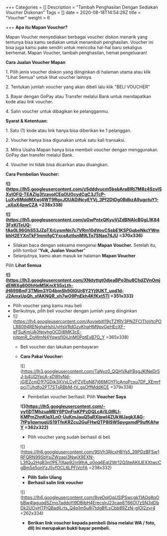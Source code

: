 +++
Categories = []
Description = "Tambah Penghasilan Dengan Sediakan Voucher Diskonan"
Tags = []
date = 2020-08-18T14:54:28Z
title = "Voucher"
weight = 6

+++
**Apa itu Mapan Voucher?**

Mapan Voucher menyediakan berbagai voucher diskon menarik yang tentunya bisa kamu sediakan untuk menambah penghasilan. Voucher ini bisa juga kamu pake sendiri untuk mencoba hal-hal baru sekaligus berhemat. Mapan Voucher, tambah penghasilan, hemat pengeluaran!

**Cara Jualan Voucher Mapan**

1\. Pilih jenis voucher diskon yang diinginkan di halaman utama atau klik "Lihat Semua" untuk lihat voucher lainnya.

2\. Tentukan jumlah voucher yang akan dibeli lalu klik "BELI VOUCHER"

3\. Bayar dengan GoPay atau Transfer melalui Bank untuk mendapatkan kode atau link voucher.

4\. Salin voucher untuk dibagikan ke pelangganmu.

**Syarat & Ketentuan:**

1\. Satu (1) kode atau link hanya bisa diberikan ke 1 pelanggan.

2\. Voucher hanya bisa digunakan untuk satu kali transaksi.

3\. Mitra Usaha Mapan hanya bisa membeli voucher dengan menggunakan GoPay dan transfer melalui Bank.

4\. Voucher ini tidak bisa dicairkan atau diuangkan.

**Cara Pembelian Voucher:**

**![](https://lh5.googleusercontent.com/zSdddvucm5bsbAra8lRj7M8z4SzvlSXyIOFQ-TEAZIg3fzavoICEqOUOcydCgC3JTcP-LuXv6MddMXwj4WT9RgxJOUADiNcyEYVj_3Pf2DtDg0BdbzA9ugctuY1-_oXpX4pwCZA =238x338)**

**![](https://lh5.googleusercontent.com/uGwPntxQKyuVjZdBNAlcBGgL1K843FxKjTeUQ-fAp0L96GhS53JZpTXrLysmNn7c7VRm10dVovCSsbE1KSPGqbeNkcYWmbhH2EYXnTkF1mmifgCYxceAztIsnM9LTo7SNae74JU =370x336)**

* Silakan baca dengan seksama mengenai **Mapan Voucher.** Setelah itu, pilih tombol “**Yuk, Jualan Voucher**”
* Selanjutnya, kamu akan masuk ke halaman **Mapan Voucher**

Pilih **Lihat Semua**

**![](https://lh3.googleusercontent.com/XNdyttgt0djeaBPo3hu8ChdZVnOmjdEMIXg600hHeM5KmX1i5xLth-jH6998mF3TMjm3YO4bmSh90IGUr8Y2Yj9UKT_uod1d-J2AmxUpQh_sfAKNQR_xh7wO9PnEkh4KfKxt5TI =351x333)**

* Pilih voucher yang kamu mau beli
* Berikutnya, pilih beli voucher dengan jumlah yang diinginkan
* ![](https://lh4.googleusercontent.com/Axviebitl19cTZfRV3PNZFClTIoVtcPOLR8094RENghaHshUyHsVRdGzvKhaHM9pvGeHEcXF-eFSuKmUA0fejyhgOCDj8MK3cE-nitpmR_DoWmN4YqwsfI0jIJnM0PptExB7O_Y =365x338)
  * Beli voucher dan lakukan pembayaran
  * **Cara Pakai Voucher:**

    ![](https://lh3.googleusercontent.com/TaNyz0_QQHVAaYBsgJKlNeDr5J-b4UQYpcA-xDWIvNd-jGIEZcnjD1f7GDjk3XVxLCvPZVEgN87j66MOYFIcAnoPcxu7DF_XEmrfpciTUhdfo2PT7STsRBbM-tV_gsOffMddKCE =379x338)
    * Pembelian voucher berhasil. Pilih **Voucher Saya**

    **![](https://lh5.googleusercontent.com/-yyfjDTMhzuaMBY6POnFisKPPzDQLcAi1LGlRLl-KMPmZhnKIqXLn0-UuKmJauQ5aRXIpwI4ZUkWJagkXAG-7fPp1qwnuqUS19TfnKRZcu2GuFHwQTP8ISWSpygxmdP9ufKAfwY =362x322)**
    * Pilih voucher yang sudah berhasil di beli

    ![](https://lh6.googleusercontent.com/9SVh3RlcxHBYs5_39PDzBFSw1RFQRN99SbYsjZWzapI3NwjX9EXN-L3fQu2HgB3nI1PE7iXap92m9lhA_o0oq6Eql2Wr12QSteAKlUEXXtwcCgBm5e5onYzJ5vfOCL6LPFiVcFA =238x332)
    * **Pilih Salin Ulang**
    * **Berhasil salin link voucher**

    ![](https://lh6.googleusercontent.com/8yeDqlGqUSlPSwcgk11AOq8qObBw4laguqdSZmo7addoYi9DBjbH4ErecslrJ23cap8T66Ol7zSN3dDbDk2UOvHTPiQBadILrts_Q4p1m5u8j7tdgBfLsCbb89ZzN-gIOI2zvr4 =262x334)
    * **Berikan link voucher kepada pembeli (bisa melalui WA / foto, dll) Ini merupakan bukti bayar pembeli.**